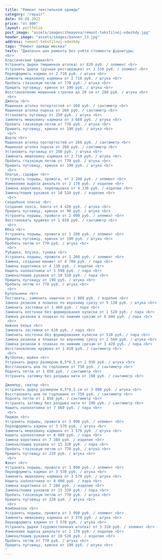 ```yaml
---
title: "Ремонт текстильной одежды"
category: "repair"
date: 08.08.2022
price: "от 800"
layout: portfolio
post_image: "assets/images/zhmayeva/remont-tekstilnoj-odezhdy.jpg"
header_image: "assets/images/banner_13.jpg"
address: remont-tekstilnoj-odezhdy
tags: "Ремонт одежды москва"
texts: "Диапазон цен ремонта без учёта стоимости фурнитуры:
<br>
Классические брюки<br>
Устранить дырки (машинная штопка) от 820 руб. / элемент <br>
Устранить дырки (ручная реставрация) от 3 310 руб. / элемент <br>
Переоформить карман от 2 710 руб. / штука <br>
Заменить мешковину кармана от 2 710 руб. / штука <br>
Пробить глазковую петлю от 770 руб. / штука <br>
Пришить пуговицу, крючок от 190 руб. / штука <br>
Восстановление машинной строчки до 20 см от 280 руб. / штука <br>
 <br>
Джинсы <br>
Машинная штопка потертостей от 260 руб. / сантиметр <br>
Машинная штопка пореза от 260 руб. / сантиметр <br>
Установить пуговицу от 250 руб. / штука <br>
Заменить мешковину кармана от 3 660 руб. / штука <br>
Пробить глазковую петлю от 770 руб. / штука <br>
Пришить пуговицу, крючок от 190 руб. / штука <br>
 <br>
Шорты <br>
Машинная штопка протертостей от 260 руб. / сантиметр <br>
Машинная штопка пореза от 260 руб. / сантиметр <br>
Установить пуговицу от 250 руб. / штука <br>
Заменить мешковину кармана от 2 710 руб. / штука <br>
Пробить глазковую петлю от 770 руб. / штука <br>
Пришить пуговицу, крючок от 190 руб. / штука <br>
 <br>
Платье, сарафан <br>
Устранить порывы, прожоги, от 1 200 руб. / элемент <br>
Изменение выреза декольте от 2 170 руб. / изделие <br>
Замена воротника, перелицовка от 4 130 руб. / изделие <br>
Замена/пошив рукавов от 10 520 руб. / изделие <br>
 <br>
Свадебное платье <br>
Создание пояса, банта от 4 420 руб. / штука <br>
Пришить пуговицу, крючок от 90 руб. / штука <br>
Устранить порывы, прожоги от 2 090 руб. / элемент <br>
Восстановить кружево от 1 010 руб. / сантиметр <br>
 <br>
Юбка <br>
Устранить порывы, прожоги от 1 200 руб. / элемент <br>
Пришить пуговицу, крючок от 190 руб. / штука <br>
Пробить петлю от 770 руб. / штука <br>
 <br>
Рубашка, блузка, туника <br>
Устранить порывы, прожоги от 1 200 руб. / элемент <br>
Замена, создание манжет от 4 700 руб. / пара <br>
Замена воротника от 4 130 руб. / изделие <br>
Нашить налокотники от 5 590 руб. / пара <br>
Замена/пошив рукавов от 10 520 руб. / пара <br>
Пришить пуговицу от 190 руб. / штука <br>
Пробить петлю от 770 руб. / штука <br>
 <br>
Купальники <br>
Поставить, заменить чашечки от 1 860 руб. / изделие <br>
Замена резинки в плавках по верхнему срезу от 5 130 руб. / штука <br>
Заменить застежки от 1 460 руб. / пара <br>
Заменить косточки без формирования кулиски от 1 520 руб. / пара <br>
Замена резинки в плавках по нижним срезам от 6 840 руб. / пара <br>
 <br>
Нижнее белье <br>
Заменить застежки от 610 руб. / пара <br>
Заменить косточки без формирования кулиски от 510 руб. / пара <br>
Замена резинки в плавках по верхнему срезу от 2 560 руб. / штука <br>
Замена резинки в плавках по нижним срезам от 3 420 руб. / пара <br>
Восстановление кружева от 1 010 руб. / сантиметр <br>
 <br>
Футболки, майки <br>
Устранить дырку размером 0,5*0,5 от 2 930 руб. / штука <br>
Восстановить шов по горловине от 750 руб. / сантиметр <br>
Поднять петли от 1 050 руб. / сантиметр <br>
Устранить затяжку без разрыва нити от 190 руб. / сантиметр <br>

Джемпер, свитер <br>
Устранить дырку размером 0,5*0,5 см от 3 080 руб. / штука <br>
Восстановить шов по горловине от 750 руб. / сантиметр <br>
Поднять петли от 1 050 руб. / сантиметр <br>
Устранить затяжку без разрыва нити от 190 руб. / сантиметр <br>
Нашить налокотники от 7 860 руб. / пара <br>
 <br>
Пиджак <br>
Устранить порывы, прожоги от 3 090 руб. / элемент <br>
Переоформить карман от 3 570 руб. / штука <br>
Заменить мешковину кармана от 3 570 руб. / штука <br>
Нашить налокотники от 8 000 руб. / пара <br>
Замена воротника от 7 280 руб. / изделие <br>
Замена/пошив рукавов от 15 320 руб. / пара <br>
Пробить глазковую петлю от 770 руб. / штука <br>
Пришить пуговицу от 220 руб. / штука <br>
 <br>
Жакет <br>
Устранить порывы, прожоги от 3 090 руб. / элемент <br>
Переоформить карман от 3 570 руб. / штука <br>
Заменить мешковину кармана от 3 570 руб. / штука <br>
Нашить налокотники от 8 000 руб. / пара <br>
Замена воротника от 7 280 руб. / изделие <br>
Замена/пошив рукавов от 15 320 руб. / пара <br>
Пробить глазковую петлю от 770 руб. / штука <br>
Пришить пуговицу от 220 руб. / штука <br>
 <br>
Комбинезон <br>
Устранить порывы, прожоги от 1 090 руб. / элемент <br>
Заменить мешковину кармана от 3 570 руб. / штука <br>
Переоформить карман от 3 570 руб. / штука <br>
Устранить дырки (художественная штопка) от 3 310 руб. / элемент <br>
Изменение выреза декольте от 2 170 руб. / изделие <br>
Замена/пошив рукавов от 10 520 руб. / изделие <br>
Пробить петлю от 770 руб. / штука <br>
Пришить пуговицу, крючок от 190 руб. / штука <br>
"
---
```

